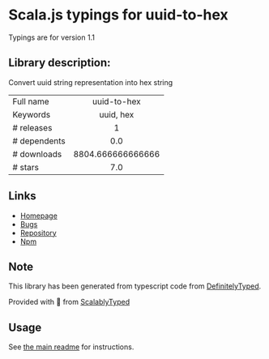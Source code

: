 
# Scala.js typings for uuid-to-hex

Typings are for version 1.1

## Library description:
Convert uuid string representation into hex string

|                    |                 |
| ------------------ | :-------------: |
| Full name          | uuid-to-hex |
| Keywords           | uuid, hex |
| # releases         | 1 |
| # dependents       | 0.0 |
| # downloads        | 8804.666666666666 |
| # stars            | 7.0 |

## Links
- [Homepage](https://github.com/DeRain/uuid-to-hex#readme)
- [Bugs](https://github.com/DeRain/uuid-to-hex/issues)
- [Repository](https://github.com/DeRain/uuid-to-hex)
- [Npm](https://www.npmjs.com/package/uuid-to-hex)
    


## Note
This library has been generated from typescript code from [DefinitelyTyped](https://definitelytyped.org).

Provided with :purple_heart: from [ScalablyTyped](https://github.com/oyvindberg/ScalablyTyped)

## Usage
See [the main readme](../../readme.md) for instructions.


